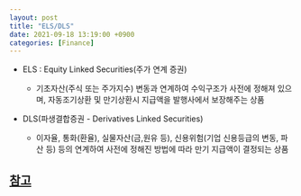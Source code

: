 ```yaml
---
layout: post
title: "ELS/DLS"
date: 2021-09-18 13:19:00 +0900
categories: [Finance]
---
```


- ELS : Equity Linked Securities(주가 연계 증권)
  - 기초자산(주식 또는 주가지수) 변동과 연계하여 수익구조가 사전에 정해져 있으며, 자동조기상환 및 만기상환시 지급액을 발행사에서 보장해주는 상품

- DLS(파생결합증권 - Derivatives Linked Securities)
  - 이자율, 통화(환율), 실물자산(금,원유 등), 신용위험(기업 신용등급의 변동, 파산 등) 등의 연계하여 사전에 정해진 방법에 따라 만기 지급액이 결정되는 상품

## [참고](https://m.daishin.com/g.ds?m=1014&p=1716&v=1198)